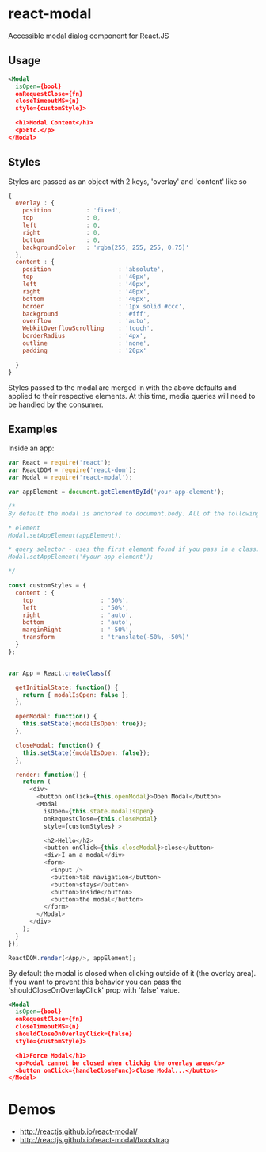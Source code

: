# react-modal

Accessible modal dialog component for React.JS

## Usage

```xml
<Modal
  isOpen={bool}
  onRequestClose={fn}
  closeTimeoutMS={n}
  style={customStyle}>

  <h1>Modal Content</h1>
  <p>Etc.</p>
</Modal>
```
## Styles
Styles are passed as an object with 2 keys, 'overlay' and 'content' like so
```js
{
  overlay : {
    position          : 'fixed',
    top               : 0,
    left              : 0,
    right             : 0,
    bottom            : 0,
    backgroundColor   : 'rgba(255, 255, 255, 0.75)'
  },
  content : {
    position                   : 'absolute',
    top                        : '40px',
    left                       : '40px',
    right                      : '40px',
    bottom                     : '40px',
    border                     : '1px solid #ccc',
    background                 : '#fff',
    overflow                   : 'auto',
    WebkitOverflowScrolling    : 'touch',
    borderRadius               : '4px',
    outline                    : 'none',
    padding                    : '20px'

  }
}
```

Styles passed to the modal are merged in with the above defaults and applied to their respective elements.
At this time, media queries will need to be handled by the consumer.


## Examples
Inside an app:

```js
var React = require('react');
var ReactDOM = require('react-dom');
var Modal = require('react-modal');

var appElement = document.getElementById('your-app-element');

/*
By default the modal is anchored to document.body. All of the following overrides are available.

* element
Modal.setAppElement(appElement);

* query selector - uses the first element found if you pass in a class.
Modal.setAppElement('#your-app-element');

*/

const customStyles = {
  content : {
    top                   : '50%',
    left                  : '50%',
    right                 : 'auto',
    bottom                : 'auto',
    marginRight           : '-50%',
    transform             : 'translate(-50%, -50%)'
  }
};


var App = React.createClass({

  getInitialState: function() {
    return { modalIsOpen: false };
  },

  openModal: function() {
    this.setState({modalIsOpen: true});
  },

  closeModal: function() {
    this.setState({modalIsOpen: false});
  },

  render: function() {
    return (
      <div>
        <button onClick={this.openModal}>Open Modal</button>
        <Modal
          isOpen={this.state.modalIsOpen}
          onRequestClose={this.closeModal}
          style={customStyles} >

          <h2>Hello</h2>
          <button onClick={this.closeModal}>close</button>
          <div>I am a modal</div>
          <form>
            <input />
            <button>tab navigation</button>
            <button>stays</button>
            <button>inside</button>
            <button>the modal</button>
          </form>
        </Modal>
      </div>
    );
  }
});

ReactDOM.render(<App/>, appElement);
```

By default the modal is closed when clicking outside of it (the overlay area). If you want to prevent this behavior you can
pass the 'shouldCloseOnOverlayClick' prop with 'false' value.
```xml
<Modal
  isOpen={bool}
  onRequestClose={fn}
  closeTimeoutMS={n}
  shouldCloseOnOverlayClick={false}
  style={customStyle}>

  <h1>Force Modal</h1>
  <p>Modal cannot be closed when clickig the overlay area</p>
  <button onClick={handleCloseFunc}>Close Modal...</button>
</Modal>
```

# Demos
* http://reactjs.github.io/react-modal/
* http://reactjs.github.io/react-modal/bootstrap
